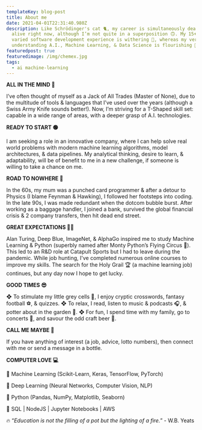 ```yaml
---
templateKey: blog-post
title: About me
date: 2021-04-01T22:31:40.980Z
description: Like Schrödinger's cat 🐈, my career is simultaneously dead AND
  alive right now, although I’m not quite in a superposition 🙃. My 15+ years of
  varied software development experience is withering 🥀, whereas my verve for
  understanding A.I., Machine Learning, & Data Science is flourishing 🌱.
featuredpost: true
featuredimage: /img/chemex.jpg
tags:
  - ai machine-learning
---
```

**ALL IN THE MIND 🤔**

I’ve often thought of myself as a Jack of All Trades (Master of None), due to the multitude of tools & languages that I’ve used over the years (although a Swiss Army Knife sounds better!). Now, I’m striving for a T-Shaped skill set: capable in a wide range of areas, with a deeper grasp of A.I. technologies.

**READY TO START 🟢**

I am seeking a role in an innovative company, where I can help solve real world problems with modern machine learning algorithms, model architectures, & data pipelines. My analytical thinking, desire to learn, & adaptability, will be of benefit to me in a new challenge, if someone is willing to take a chance on me.

**ROAD TO NOWHERE 🛑**

In the 60s, my mum was a punched card programmer & after a detour to Physics (I blame Feynman & Hawking), I followed her footsteps into coding. In the late 90s, I was made redundant when the dotcom bubble burst. After working as a baggage handler, I joined a bank, survived the global financial crisis & 2 company transfers, then hit dead end street.

**GREAT EXPECTATIONS 👨‍💻**

Alan Turing, Deep Blue, ImageNet, & AlphaGo inspired me to study Machine Learning & Python (superbly named after Monty Python’s Flying Circus 🦜). This led to an R&D role at Catapult Sports but I had to leave during the pandemic. While job hunting, I’ve completed numerous online courses to improve my skills. The search for the Holy Grail 🏆 (a machine learning job) continues, but any day now I hope to get lucky.

**GOOD TIMES 😎**

❖ To stimulate my little grey cells 🧠, I enjoy cryptic crosswords, fantasy football ⚽, & quizzes.
❖ To relax, I read, listen to music & podcasts 🎧, & potter about in the garden 🌼.
❖ For fun, I spend time with my family, go to concerts 🎵, and savour the odd craft beer 🍺.

**CALL ME MAYBE 📧**

If you have anything of interest (a job, advice, lotto numbers), then connect with me or send a message in a bottle.

**COMPUTER LOVE 💻**

🔸 Machine Learning (Scikit-Learn, Keras, TensorFlow, PyTorch)

🔸 Deep Learning (Neural Networks, Computer Vision, NLP)

🔸 Python (Pandas, NumPy, Matplotlib, Seaborn)

🔸 SQL | NodeJS | Jupyter Notebooks | AWS



🔥 “*Education is not the filling of a pot but the lighting of a fire.*” - W.B. Yeats